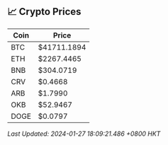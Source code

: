 ## 📈 Crypto Prices

| Coin | Price |
| ---- | ----- |
| BTC | $41711.1894 |
| ETH | $2267.4465 |
| BNB | $304.0719 |
| CRV | $0.4668 |
| ARB | $1.7990 |
| OKB | $52.9467 |
| DOGE | $0.0797 |

_Last Updated: 2024-01-27 18:09:21.486 +0800 HKT_